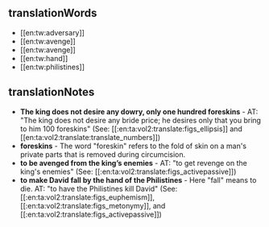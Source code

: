 ## translationWords

* [[en:tw:adversary]]
* [[en:tw:avenge]]
* [[en:tw:avenge]]
* [[en:tw:hand]]
* [[en:tw:philistines]]

## translationNotes

* **The king does not desire any dowry, only one hundred foreskins** - AT: "The king does not desire any bride price; he desires only that you bring to him 100 foreskins" (See: [[:en:ta:vol2:translate:figs_ellipsis]] and [[en:ta:vol2:translate:translate_numbers]])
* **foreskins** - The word "foreskin" refers to the fold of skin on a man's private parts that is removed during circumcision.
* **to be avenged from the king’s enemies** - AT: "to get revenge on the king's enemies" (See: [[:en:ta:vol2:translate:figs_activepassive]])
* **to make David fall by the hand of the Philistines** - Here "fall" means to die. AT: "to have the Philistines kill David" (See: [[:en:ta:vol2:translate:figs_euphemism]], [[:en:ta:vol2:translate:figs_metonymy]], and [[:en:ta:vol2:translate:figs_activepassive]])
